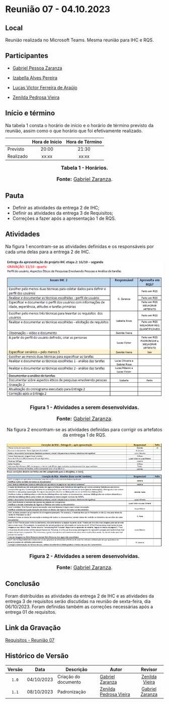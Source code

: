 # Reunião 07 - 04.10.2023

## Local

Reunião realizada no Microsoft Teams.
Mesma reunião para IHC e RQS.

## Participantes


* [Gabriel Pessoa Zaranza](https://github.com/GZaranza)
* [Izabella Alves Pereira](https://github.com/izabellaalves)


* [Lucas Victor Ferreira de Araújo](https://github.com/Lucas13032003)
* [Zenilda Pedrosa Vieira](https://github.com/zenildavieira)
  
## Início e término

Na tabela 1 consta o horário de início e o horário de término previsto da reunião, assim como o que horário que foi efetivamente realizado.

<div align="center">

|               | Hora de Início   | Hora de Término   |
| ------------- | :--------------: | :---------------: |
| Previsto      |      20:00       |      21:30        |
| Realizado     |      xx:xx       |      xx:xx        |

<font size="3"><p style="text-align: center"><b>Tabela 1 - Horários.</b></p></font>
<font size="3"><p style="text-align: center"><b>Fonte:</b> [Gabriel Zaranza](https://github.com/GZaranza).</p></font>

</div>

## Pauta

* Definir as atividades da entrega 2 de IHC;
* Definir as atividades da entrega 3 de Requisitos;
* Correções a fazer após a apresentação 1 de RQS.

## Atividades

Na figura 1 encontram-se as atividades definidas e os responsáveis por cada uma delas para a entrega 2 de IHC.

<div align="center">

![Figura 1 - Atividades](/docs/imagens/atas/issues-IHC2-04-10-2023.png)

<font size="3"><p style="text-align: center"><b>Figura 1 - Atividades a serem desenvolvidas.</b></p></font>
<font size="3"><p style="text-align: center"><b>Fonte:</b> [Gabriel Zaranza](https://github.com/GZaranza).</p></font>

Na figura 2 encontram-se as atividades definidas para corrigir os artefatos da entrega 1 de RQS.

![Figura 2 - Atividades](/docs/imagens/atas/correcoes-RQS-entrega01.png)

<font size="3"><p style="text-align: center"><b>Figura 2 - Atividades a serem desenvolvidas.</b></p></font>
<font size="3"><p style="text-align: center"><b>Fonte:</b> [Gabriel Zaranza](https://github.com/GZaranza).</p></font>

</div>

## Conclusão

Foram distribuídas as atividades da entrega 2 de IHC e as atividades da entrega 3 de requisitos serão discutidas na reunião de sexta-feira, dia 06/10/2023. Foram definidas também as correções necessárias após a entrega 01 de requisitos.

## Link da Gravação

[Requisitos - Reunião 07](xxxx)

## Histórico de Versão

|Versão|Data|Descrição|Autor|Revisor|
|:----:|----|---------|-----|:-------:|
|`1.0`|04/10/2023|Criação do documento|[Gabriel Zaranza](https://github.com/GZaranza)|[Zenilda Vieira](https://github.com/ZenildaVieira)|
|`1.1`|08/10/2023| Padronização | [Zenilda Pedrosa Vieira](https://github.com/zenildavieira) | [Gabriel Zaranza](https://github.com/GZaranza) |
